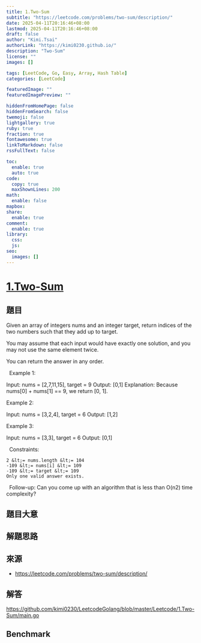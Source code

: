 ```yaml
---
title: 1.Two-Sum
subtitle: "https://leetcode.com/problems/two-sum/description/"
date: 2025-04-11T20:16:46+08:00
lastmod: 2025-04-11T20:16:46+08:00
draft: false
author: "Kimi.Tsai"
authorLink: "https://kimi0230.github.io/"
description: "Two-Sum"
license: ""
images: []

tags: [LeetCode, Go, Easy, Array, Hash Table]
categories: [LeetCode]

featuredImage: ""
featuredImagePreview: ""

hiddenFromHomePage: false
hiddenFromSearch: false
twemoji: false
lightgallery: true
ruby: true
fraction: true
fontawesome: true
linkToMarkdown: false
rssFullText: false

toc:
  enable: true
  auto: true
code:
  copy: true
  maxShownLines: 200
math:
  enable: false
mapbox:
share:
  enable: true
comment:
  enable: true
library:
  css:
  js:
seo:
  images: []
---
```


# [1.Two-Sum](https://leetcode.com/problems/two-sum/description/)

## 題目
Given an array of integers nums&nbsp;and an integer target, return indices of the two numbers such that they add up to target.

You may assume that each input would have exactly one solution, and you may not use the same element twice.

You can return the answer in any order.

&nbsp;
Example 1:


Input: nums = [2,7,11,15], target = 9
Output: [0,1]
Explanation: Because nums[0] + nums[1] == 9, we return [0, 1].


Example 2:


Input: nums = [3,2,4], target = 6
Output: [1,2]


Example 3:


Input: nums = [3,3], target = 6
Output: [0,1]


&nbsp;
Constraints:


	2 &lt;= nums.length &lt;= 104
	-109 &lt;= nums[i] &lt;= 109
	-109 &lt;= target &lt;= 109
	Only one valid answer exists.


&nbsp;
Follow-up:&nbsp;Can you come up with an algorithm that is less than O(n2)&nbsp;time complexity?

## 題目大意


## 解題思路


## 來源
* https://leetcode.com/problems/two-sum/description/

## 解答
https://github.com/kimi0230/LeetcodeGolang/blob/master/Leetcode/1.Two-Sum/main.go



## Benchmark


